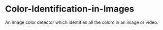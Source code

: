 # Color-Identification-in-Images
An image color detector which identifies all the colors in an image or video.
